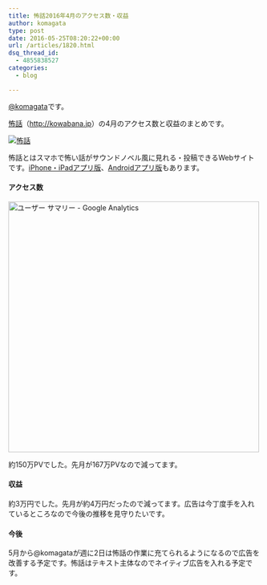 ```yaml
---
title: 怖話2016年4月のアクセス数・収益
author: komagata
type: post
date: 2016-05-25T08:20:22+00:00
url: /articles/1820.html
dsq_thread_id:
  - 4855838527
categories:
  - blog

---
```

[@komagata][1]です。

<a title="怖話" href="http://kowabana.jp" target="_blank">怖話</a>（<a title="怖話" href="http://kowabana.jp" target="_blank">http://kowabana.jp</a>）の4月のアクセス数と収益のまとめです。

<p class="center">
  <a href="http://kowabana.jp"><img alt="怖話" src="https://i.gyazo.com/7ac945b83db4936a1cd4947a6ea0c60b.png" /></a>
</p>

怖話とはスマホで怖い話がサウンドノベル風に見れる・投稿できるWebサイトです。<a title="怖話iPhone・iPadアプリ版" href="https://itunes.apple.com/jp/app/bu-hua-zui-buno1wan5000huano/id564486792?l=ja&mt=8" target="_blank">iPhone・iPadアプリ版</a>、<a title="怖話Androidアプリ版" href="https://play.google.com/store/apps/details?id=jp.fjord.kowabana" target="_blank">Androidアプリ版</a>もあります。

#### アクセス数

<p class="center">
  <img alt="ユーザー サマリー - Google Analytics" src="https://gyazo.com/ce303f2bcfc63f138ce9440d116c0104.png" width="500px" />
</p>

約150万PVでした。先月が167万PVなので減ってます。

#### 収益

約3万円でした。先月が約4万円だったので減ってます。広告は今丁度手を入れているところなので今後の推移を見守りたいです。

#### 今後

5月から@komagataが週に2日は怖話の作業に充てられるようになるので広告を改善する予定です。怖話はテキスト主体なのでネイティブ広告を入れる予定です。

 [1]: http://twitter.com/komagata